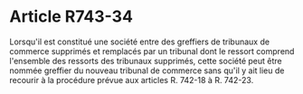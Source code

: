 # Article R743-34

Lorsqu'il est constitué une société entre des greffiers de tribunaux de commerce supprimés et remplacés par un tribunal dont le ressort comprend l'ensemble des ressorts des tribunaux supprimés, cette société peut être nommée greffier du nouveau tribunal de commerce sans qu'il y ait lieu de recourir à la procédure prévue aux articles R. 742-18 à R. 742-23.
